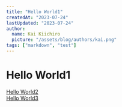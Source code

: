 ```yaml
---
title: "Hello World1"
createdAt: "2023-07-24"
lastUpdated: "2023-07-24"
author:
  name: Kai Kiichiro
  picture: "/assets/blog/authors/kai.png"
tags: ["markdown", "test"]
---
```


# Hello World1

[Hello World2](/hello-world2)  
[Hello World3](/hello-world3)
